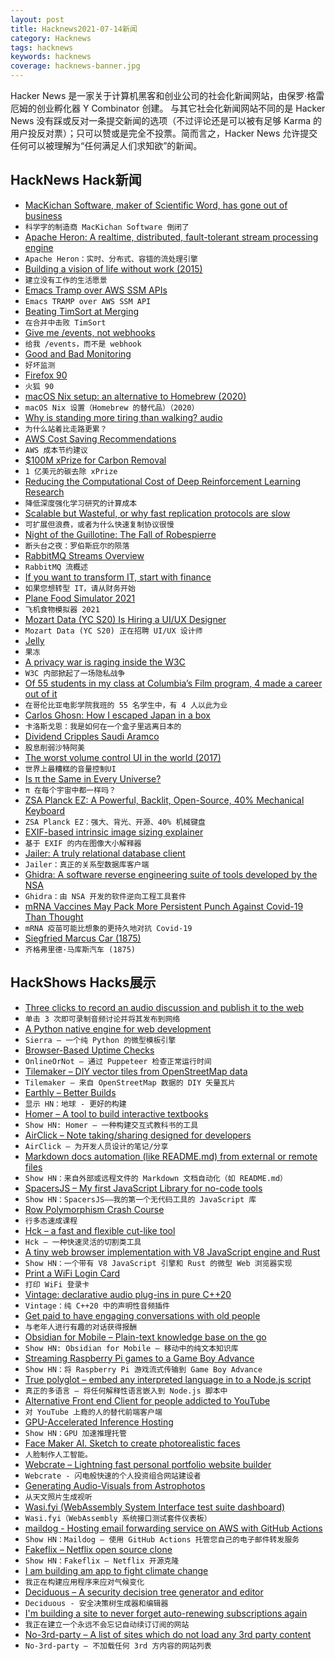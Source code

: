 ```yaml
---
layout: post
title: Hacknews2021-07-14新闻
category: Hacknews
tags: hacknews
keywords: hacknews
coverage: hacknews-banner.jpg
---
```


Hacker News 是一家关于计算机黑客和创业公司的社会化新闻网站，由保罗·格雷厄姆的创业孵化器 Y Combinator 创建。
与其它社会化新闻网站不同的是 Hacker News 没有踩或反对一条提交新闻的选项（不过评论还是可以被有足够 Karma 的用户投反对票）；只可以赞或是完全不投票。简而言之，Hacker News 允许提交任何可以被理解为“任何满足人们求知欲”的新闻。

## HackNews Hack新闻


- [MacKichan Software, maker of Scientific Word, has gone out of business](https://www.mackichan.com/index.html?techtalk/407.htm~mainFrame)
- `科学字的制造商 MacKichan Software 倒闭了`
- [Apache Heron: A realtime, distributed, fault-tolerant stream processing engine](https://heron.incubator.apache.org/)
- `Apache Heron：实时、分布式、容错的流处理引擎`
- [Building a vision of life without work (2015)](https://livingafi.com/2015/03/09/building-a-vision-of-life-without-work/)
- `建立没有工作的生活愿景`
- [Emacs Tramp over AWS SSM APIs](https://martin.baillie.id/wrote/emacs-tramp-over-aws-ssm-apis/)
- `Emacs TRAMP over AWS SSM API`
- [Beating TimSort at Merging](https://earthly.dev/blog/python-timsort-merge/)
- `在合并中击败 TimSort`
- [Give me /events, not webhooks](https://blog.syncinc.so/events-not-webhooks)
- `给我 /events，而不是 webhook`
- [Good and Bad Monitoring](https://raynorelyp.medium.com/good-and-bad-monitoring-9e1370d808c2)
- `好坏监测`
- [Firefox 90](https://www.mozilla.org/en-US/firefox/90.0/releasenotes/)
- `火狐 90`
- [macOS Nix setup: an alternative to Homebrew (2020)](https://wickedchicken.github.io/post/macos-nix-setup/)
- `macOS Nix 设置（Homebrew 的替代品）（2020）`
- [Why is standing more tiring than walking? audio](https://www.bbc.co.uk/programmes/w3ct1pqm)
- `为什么站着比走路更累？`
- [AWS Cost Saving Recommendations](https://www.vantage.sh/blog/vantage-launches-aws-cost-saving-recommendations)
- `AWS 成本节约建议`
- [$100M xPrize for Carbon Removal](https://www.xprize.org/prizes/elonmusk)
- `1 亿美元的碳去除 xPrize`
- [Reducing the Computational Cost of Deep Reinforcement Learning Research](https://ai.googleblog.com/2021/07/reducing-computational-cost-of-deep.html)
- `降低深度强化学习研究的计算成本`
- [Scalable but Wasteful, or why fast replication protocols are slow](http://charap.co/scalable-but-wasteful-or-why-fast-replication-protocols-are-actually-slow/)
- `可扩展但浪费，或者为什么快速复制协议很慢`
- [Night of the Guillotine: The Fall of Robespierre](https://literaryreview.co.uk/night-of-the-guillotine)
- `断头台之夜：罗伯斯庇尔的陨落`
- [RabbitMQ Streams Overview](https://blog.rabbitmq.com/posts/2021/07/rabbitmq-streams-overview/)
- `RabbitMQ 流概述`
- [If you want to transform IT, start with finance](https://zwischenzugs.com/2021/07/12/if-you-want-to-transform-it-start-with-finance/)
- `如果您想转型 IT，请从财务开始`
- [Plane Food Simulator 2021](https://sheepandram.itch.io/pfs2021)
- `飞机食物模拟器 2021`
- [Mozart Data (YC S20) Is Hiring a UI/UX Designer](https://www.mozartdata.com/uiux-designer)
- `Mozart Data (YC S20) 正在招聘 UI/UX 设计师`
- [Jelly](https://github.com/DennisMitchell/jellylanguage)
- `果冻`
- [A privacy war is raging inside the W3C](https://www.protocol.com/policy/w3c-privacy-war)
- `W3C 内部掀起了一场隐私战争`
- [Of 55 students in my class at Columbia’s Film program, 4 made a career out of it](https://twitter.com/JStoteraux/status/1413326562821246978)
- `在哥伦比亚电影学院我班的 55 名学生中，有 4 人以此为业`
- [Carlos Ghosn: How I escaped Japan in a box](https://www.bbc.co.uk/news/business-57760993)
- `卡洛斯戈恩：我是如何在一个盒子里逃离日本的`
- [Dividend Cripples Saudi Aramco](https://oilprice.com/Energy/Energy-General/Huge-Dividend-Cripples-Worlds-Largest-Oil-Company.html)
- `股息削弱沙特阿美`
- [The worst volume control UI in the world (2017)](https://uxdesign.cc/the-worst-volume-control-ui-in-the-world-60713dc86950)
- `世界上最糟糕的音量控制UI`
- [Is π the Same in Every Universe?](https://www.askamathematician.com/2020/12/q-is-%cf%80-the-same-in-every-universe/)
- `π 在每个宇宙中都一样吗？`
- [ZSA Planck EZ: A Powerful, Backlit, Open-Source, 40% Mechanical Keyboard](https://www.zsa.io/planck/)
- `ZSA Planck EZ：强大、背光、开源、40% 机械键盘`
- [EXIF-based intrinsic image sizing explainer](https://github.com/eeeps/exif-intrinsic-sizing-explainer)
- `基于 EXIF 的内在图像大小解释器`
- [Jailer: A truly relational database client](https://github.com/Wisser/Jailer)
- `Jailer：真正的关系型数据库客户端`
- [Ghidra: A software reverse engineering suite of tools developed by the NSA](https://ghidra-sre.org/)
- `Ghidra：由 NSA 开发的软件逆向工程工具套件`
- [mRNA Vaccines May Pack More Persistent Punch Against Covid-19 Than Thought](https://directorsblog.nih.gov/2021/07/13/mrna-vaccines-could-pack-more-persistent-punch-against-covid-19-than-thought/)
- `mRNA 疫苗可能比想象的更持久地对抗 Covid-19`
- [Siegfried Marcus Car (1875)](https://www.inventionandtech.com/landmark_landing/80378)
- `齐格弗里德·马库斯汽车 (1875)`


## HackShows Hacks展示

- [ Three clicks to record an audio discussion and publish it to the web](https://racket.com)
- `单击 3 次即可录制音频讨论并将其发布到网络`
- [ A Python native engine for web development](https://github.com/BrainStormYourWayIn/sierra)
- `Sierra – 一个纯 Python 的微型模板引擎`
- [ Browser-Based Uptime Checks](https://onlineornot.com/browser-checks)
- `OnlineOrNot – 通过 Puppeteer 检查正常运行时间`
- [ Tilemaker – DIY vector tiles from OpenStreetMap data](https://tilemaker.org)
- `Tilemaker – 来自 OpenStreetMap 数据的 DIY 矢量瓦片`
- [ Earthly – Better Builds](https://earthly.dev/)
- `显示 HN：地球 - 更好的构建`
- [ Homer – A tool to build interactive textbooks](https://usehomer.app)
- `Show HN: Homer – 一种构建交互式教科书的工具`
- [ AirClick – Note taking/sharing designed for developers](https://airclick.io)
- `AirClick – 为开发人员设计的笔记/分享`
- [ Markdown docs automation (like README.md) from external or remote files](https://github.com/dineshsonachalam/markdown-autodocs)
- `Show HN：来自外部或远程文件的 Markdown 文档自动化（如 README.md）`
- [ SpacersJS – My first JavaScript Library for no-code tools](https://github.com/actuallyakash/spacers)
- `Show HN：SpacersJS——我的第一个无代码工具的 JavaScript 库`
- [ Row Polymorphism Crash Course](https://ahnfelt.medium.com/row-polymorphism-crash-course-587f1e7b7c47)
- `行多态速成课程`
- [ Hck – a fast and flexible cut-like tool](https://github.com/sstadick/hck)
- `Hck – 一种快速灵活的切割类工具`
- [ A tiny web browser implementation with V8 JavaScript engine and Rust](https://github.com/lmt-swallow/puppy-browser/)
- `Show HN：一个带有 V8 JavaScript 引擎和 Rust 的微型 Web 浏览器实现`
- [ Print a WiFi Login Card](https://wificard.io/)
- `打印 WiFi 登录卡`
- [ Vintage: declarative audio plug-ins in pure C++20](https://github.com/jcelerier/vintage)
- `Vintage：纯 C++20 中的声明性音频插件`
- [ Get paid to have engaging conversations with old people](https://silverdial.org)
- `与老年人进行有趣的对话获得报酬`
- [ Obsidian for Mobile – Plain-text knowledge base on the go](https://obsidian.md/mobile)
- `Show HN: Obsidian for Mobile – 移动中的纯文本知识库`
- [ Streaming Raspberry Pi games to a Game Boy Advance](https://github.com/rodri042/gba-remote-play)
- `Show HN：将 Raspberry Pi 游戏流式传输到 Game Boy Advance`
- [ True polyglot – embed any interpreted language in to a Node.js script](https://www.npmjs.com/package/polyglot-tag)
- `真正的多语言 – 将任何解释性语言嵌入到 Node.js 脚本中`
- [ Alternative Front end Client for people addicted to YouTube](https://github.com/Nassim-Saboundji/FollowOnly-for-YouTube)
- `对 YouTube 上瘾的人的替代前端客户端`
- [ GPU-Accelerated Inference Hosting](https://inferrd.com/?gpu)
- `Show HN：GPU 加速推理托管`
- [ Face Maker AI. Sketch to create photorealistic faces](https://massless.io/tool/face-maker-ai/)
- `人脸制作人工智能。`
- [ Webcrate – Lightning fast personal portfolio website builder](https://webcrate.co)
- `Webcrate - 闪电般快速的个人投资组合网站建设者`
- [ Generating Audio-Visuals from Astrophotos](https://www.astrumnft.art/process.html)
- `从天文照片生成视听`
- [ Wasi.fyi (WebAssembly System Interface test suite dashboard)](https://wasi.fyi)
- `Wasi.fyi（WebAssembly 系统接口测试套件仪表板）`
- [ maildog - Hosting email forwarding service on AWS with GitHub Actions](https://github.com/edmundhung/maildog)
- `Show HN：Maildog – 使用 GitHub Actions 托管您自己的电子邮件转发服务`
- [ Fakeflix – Netflix open source clone](https://github.com/Th3Wall/Fakeflix)
- `Show HN：Fakeflix – Netflix 开源克隆`
- [ I am building am app to fight climate change](https://changeit.app/information/download/)
- `我正在构建应用程序来应对气候变化`
- [ Deciduous – A security decision tree generator and editor](https://swagitda.com/deciduous/)
- `Deciduous - 安全决策树生成器和编辑器`
- [ I'm building a site to never forget auto-renewing subscriptions again](https://everlint.com)
- `我正在建立一个永远不会忘记自动续订订阅的网站`
- [ No-3rd-party – A list of sites which do not load any 3rd party content](https://github.com/midzer/no-3rd-party)
- `No-3rd-party – 不加载任何 3rd 方内容的网站列表`

